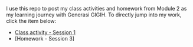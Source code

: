 I use this repo to post my class activities and homework from Module 2 as my learning journey with Generasi GIGIH. To directly jump into my work, click the item below:
* [Class activity - Session 1](./class_activity1)
* [Homework - Session 3]